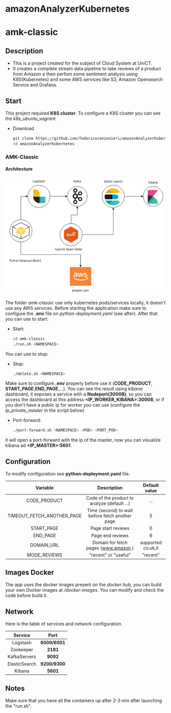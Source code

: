 # amazonAnalyzerKubernetes
# amk-classic


## Description

- This is a project created for the subject of Cloud System  at UniCT.
- It creates a complete stream data pipeline to take reviews of a product from Amazon e then perfom some sentiment analysis using K8S(Kubernetes) and some AWS services like S3, Amazon Opensearch Service and Grafana.



## Start

This project required **K8S cluster**.
To configure a K8S cluster you can see the *k8s_ubuntu_vagrant*.
- Download
  ```bash
  git clone https://github.com/federicocanzonieri/amazonAnalyzerKubernetes.git
  cd amazonAnalyzerKubernetes
  ```
### AMK-Classic
#### Architecture
![Alt text](images/arch-classic.png "Architecture ")

The folder *amk-classic* use only kubernetes pods/services locally, it doesn't use any AWS services. 
Before starting the application make sure to configure the **.env** file on *python-deployment.yaml* (see after).
After that you can use to start:
- Start:
  ```bash
  cd amk-classic
  ./run.sh <NAMESPACE>
  ```
You can use to stop:
- Stop:
  ```bash
  ./delete.sh <NAMESPACE>
  ```
Make sure to configure **.env** properly before use it (**CODE\_PRODUCT**, **START\_PAGE**,**END\_PAGE**,...).
You can see the result using *kibana* dashboard, it exposes a service with a **Nodeport(30008)**, so you can access the dashboard at this address **<IP_WORKER_KIBANA>:30008**, or if you don't have a public ip for worker you can use (configure the *ip_private_master* in the script below)
- Port-forward:
  ```bash
  ./port-forward.sh <NAMESPACE> <POD> <PORT_POD>
  ```
it will open a port-forward with the ip of the master, now you can visualize kibana ad **<IP_MASTER>:5601**.


## Configuration

To modify configuration see **python-deployment.yaml** file.

| Variable| Description |Default value|
| :-: | :-: |:-:|
|CODE_PRODUCT| Code of the product to analyze (default ...) | ... |
|TIMEOUT_FETCH_ANOTHER_PAGE|Time (second) to wait before fetch another page | 5 |
|START_PAGE |Page start reviews |0 |
|END_PAGE|Page end reviews | 6 |
|DOMAIN_URL| Domain for fetch pages (www.amazon.) | supported co.uk,it  |
|MODE_REVIEWS| "recent" or "useful" | "recent"  |


## Images Docker

The app uses the docker images present on the *docker hub*, you can build your own Docker images at */docker-images*. You can modify and check the code before build it.

## Network

Here is the table of services and network configuration.

| Service|Port |
| :-: |:-:|  
|Logstash |**6000/6001**
|Zookeeper|**2181**
|KafkaServers   |**9092**
|ElasticSearch   |**9200/9300**
|Kibana  |**5601**


## Notes
Make sure that you have all the containers up after 2-3 min after launching the "run.sh".
